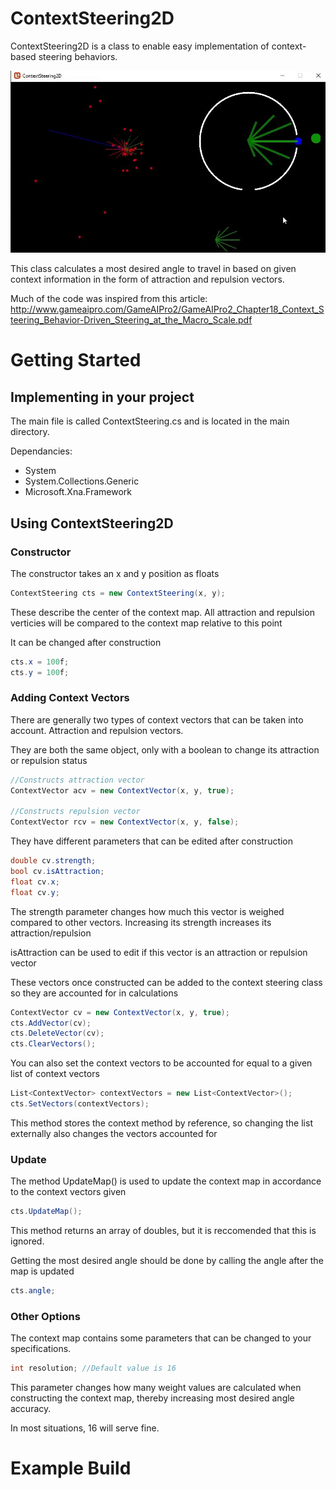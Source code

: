# ContextSteering2D

ContextSteering2D is a class to enable easy implementation of context-based steering behaviors.

![This is text](Documentation/Attraction2.jpg)

This class calculates a most desired angle to travel in based on given context information in the form of attraction and repulsion vectors.

Much of the code was inspired from this article: 
http://www.gameaipro.com/GameAIPro2/GameAIPro2_Chapter18_Context_Steering_Behavior-Driven_Steering_at_the_Macro_Scale.pdf

# Getting Started

## Implementing in your project

The main file is called ContextSteering.cs and is located in the main directory.

Dependancies:
- System
- System.Collections.Generic
- Microsoft.Xna.Framework

## Using ContextSteering2D

### Constructor

The constructor takes an x and y position as floats
```cs
ContextSteering cts = new ContextSteering(x, y);
```

These describe the center of the context map.  All attraction and repulsion verticies will be compared to the context map relative to this point

It can be changed after construction
```cs
cts.x = 100f;
cts.y = 100f;
```

### Adding Context Vectors

There are generally two types of context vectors that can be taken into account.  Attraction and repulsion vectors.

They are both the same object, only with a boolean to change its attraction or repulsion status

```cs
//Constructs attraction vector
ContextVector acv = new ContextVector(x, y, true);

//Constructs repulsion vector
ContextVector rcv = new ContextVector(x, y, false);
```

They have different parameters that can be edited after construction

```cs
double cv.strength;
bool cv.isAttraction;
float cv.x;
float cv.y;
```

The strength parameter changes how much this vector is weighed compared to other vectors.  Increasing its strength increases its attraction/repulsion

isAttraction can be used to edit if this vector is an attraction or repulsion vector

These vectors once constructed can be added to the context steering class so they are accounted for in calculations
```cs
ContextVector cv = new ContextVector(x, y, true);
cts.AddVector(cv);
cts.DeleteVector(cv);
cts.ClearVectors();
```

You can also set the context vectors to be accounted for equal to a given list of context vectors
```cs
List<ContextVector> contextVectors = new List<ContextVector>();
cts.SetVectors(contextVectors);
```
This method stores the context method by reference, so changing the list externally also changes the vectors accounted for

### Update

The method UpdateMap() is used to update the context map in accordance to the context vectors given

```cs
cts.UpdateMap();
```

This method returns an array of doubles, but it is reccomended that this is ignored.

Getting the most desired angle should be done by calling the angle after the map is updated
```cs
cts.angle;
```

### Other Options

The context map contains some parameters that can be changed to your specifications.
```cs
int resolution; //Default value is 16
```
This parameter changes how many weight values are calculated when constructing the context map, thereby increasing most desired angle accuracy.

In most situations, 16 will serve fine.

# Example Build
 

